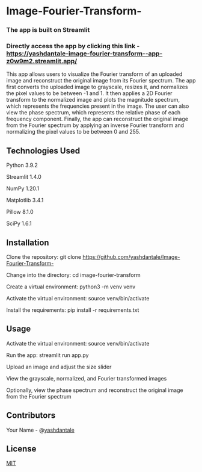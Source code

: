 # Image-Fourier-Transform-

### The app is built on Streamlit
### Directly access the app by clicking this link - https://yashdantale-image-fourier-transform--app-z0w9m2.streamlit.app/

This app allows users to visualize the Fourier transform of an uploaded image and reconstruct the original image from its Fourier spectrum. The app first converts the uploaded image to grayscale, resizes it, and normalizes the pixel values to be between -1 and 1. It then applies a 2D Fourier transform to the normalized image and plots the magnitude spectrum, which represents the frequencies present in the image. The user can also view the phase spectrum, which represents the relative phase of each frequency component. Finally, the app can reconstruct the original image from the Fourier spectrum by applying an inverse Fourier transform and normalizing the pixel values to be between 0 and 255.

## Technologies Used

Python 3.9.2

Streamlit 1.4.0

NumPy 1.20.1

Matplotlib 3.4.1

Pillow 8.1.0

SciPy 1.6.1

## Installation
Clone the repository: git clone https://github.com/yashdantale/Image-Fourier-Transform-

Change into the directory: cd image-fourier-transform

Create a virtual environment: python3 -m venv venv

Activate the virtual environment: source venv/bin/activate

Install the requirements: pip install -r requirements.txt


## Usage
Activate the virtual environment: source venv/bin/activate

Run the app: streamlit run app.py

Upload an image and adjust the size slider

View the grayscale, normalized, and Fourier transformed images

Optionally, view the phase spectrum and reconstruct the original image from the Fourier spectrum

## Contributors

Your Name - @[yashdantale](https://github.com/yashdantale)

## License

[MIT](https://choosealicense.com/licenses/mit/)


